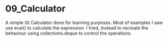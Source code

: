 # 09_Calculator
A simple Qt Calculator done for learning purposes. Most of examples I saw use eval() to calculate the expression. I tried, instead to recreate the behaviour using collections.deque to control the operations.
